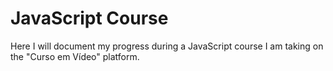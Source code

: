 # JavaScript Course
 Here I will document my progress during a JavaScript course I am taking on the "Curso em Vídeo" platform.

